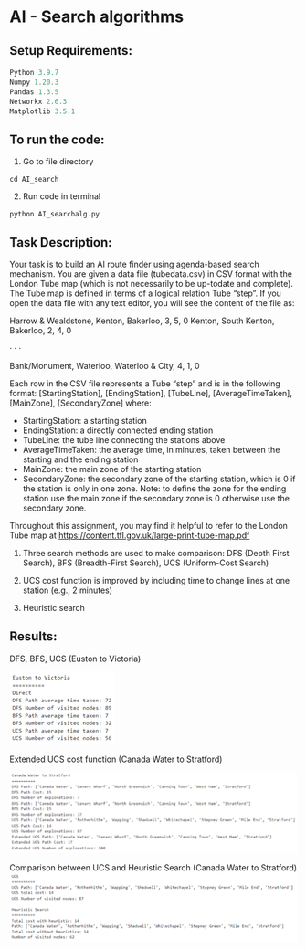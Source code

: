 # AI - Search algorithms

## Setup Requirements:
```python
Python 3.9.7
Numpy 1.20.3
Pandas 1.3.5
Networkx 2.6.3
Matplotlib 3.5.1
```
## To run the code:
1. Go to file directory
```
cd AI_search
```
2. Run code in terminal
```
python AI_searchalg.py
```


## Task Description:
Your task is to build an AI route finder using agenda-based search mechanism. You are given a data file (tubedata.csv) in CSV format with the London Tube map (which is not necessarily to be up-todate and complete). The Tube map is defined in terms of a logical relation Tube “step”. If you open the data file with any text editor, you will see the content of the file as:

Harrow & Wealdstone, Kenton, Bakerloo, 3, 5, 0
Kenton, South Kenton, Bakerloo, 2, 4, 0

· · ·

Bank/Monument, Waterloo, Waterloo & City, 4, 1, 0

Each row in the CSV file represents a Tube “step” and is in the following format:
[StartingStation], [EndingStation], [TubeLine], [AverageTimeTaken], [MainZone], [SecondaryZone]
where:
- StartingStation: a starting station
- EndingStation: a directly connected ending station
- TubeLine: the tube line connecting the stations above
- AverageTimeTaken: the average time, in minutes, taken between the starting and the ending
station
- MainZone: the main zone of the starting station
- SecondaryZone: the secondary zone of the starting station, which is 0 if the station is only in one zone. Note: to define the zone for the ending station use the main zone if the secondary zone is 0 otherwise use the secondary zone.

Throughout this assignment, you may find it helpful to refer to the London Tube map at https://content.tfl.gov.uk/large-print-tube-map.pdf

1. Three search methods are used to make comparison: DFS (Depth First Search), BFS (Breadth-First Search), UCS (Uniform-Cost Search)

2. UCS cost function is improved by including time to change lines at one station (e.g., 2 minutes)

3. Heuristic search

## Results:
DFS, BFS, UCS (Euston to Victoria)

![avatar](images/pic1.png)

Extended UCS cost function (Canada Water to Stratford)

![avatar](images/pic2.png)

Comparison between UCS and Heuristic Search (Canada Water to Stratford)
![avatar](images/pic3.png)
